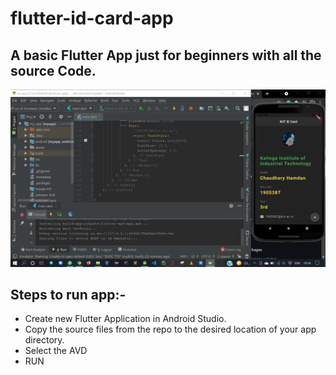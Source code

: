 # flutter-id-card-app
## A basic Flutter App just for beginners with all the source Code.
<img src="https://github.com/hamdan-codes/flutter-id-card-app/blob/main/ss.png?raw=true" width="800px">

## Steps to run app:- 
- Create new Flutter Application in Android Studio.
- Copy the source files from the repo to the desired location of your app directory.
- Select the AVD
- RUN
